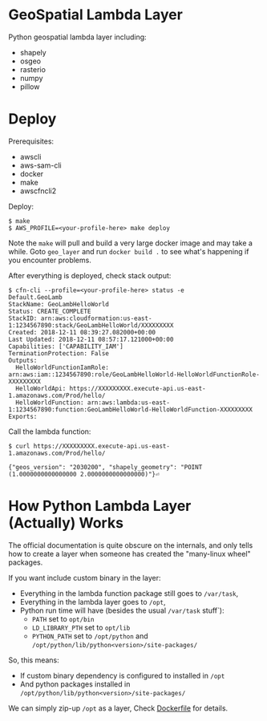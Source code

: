 # GeoSpatial Lambda Layer 

Python geospatial lambda layer including:

- shapely
- osgeo
- rasterio
- numpy
- pillow


# Deploy

Prerequisites:

- awscli
- aws-sam-cli
- docker
- make
- awscfncli2

Deploy:


    $ make
    $ AWS_PROFILE=<your-profile-here> make deploy

Note the `make` will pull and build a very large docker image and may take 
a while.  Goto `geo_layer` and run `docker build .` to see what's happening 
if you encounter problems.

After everything is deployed, check stack output:

    $ cfn-cli --profile=<your-profile-here> status -e
    Default.GeoLamb
    StackName: GeoLambHelloWorld
    Status: CREATE_COMPLETE
    StackID: arn:aws:cloudformation:us-east-1:1234567890:stack/GeoLambHelloWorld/XXXXXXXXX
    Created: 2018-12-11 08:39:27.082000+00:00
    Last Updated: 2018-12-11 08:57:17.121000+00:00
    Capabilities: ['CAPABILITY_IAM']
    TerminationProtection: False
    Outputs: 
      HelloWorldFunctionIamRole: arn:aws:iam::1234567890:role/GeoLambHelloWorld-HelloWorldFunctionRole-XXXXXXXXX
      HelloWorldApi: https://XXXXXXXXX.execute-api.us-east-1.amazonaws.com/Prod/hello/
      HelloWorldFunction: arn:aws:lambda:us-east-1:1234567890:function:GeoLambHelloWorld-HelloWorldFunction-XXXXXXXXX
    Exports: 


Call the lambda function: 

    $ curl https://XXXXXXXXX.execute-api.us-east-1.amazonaws.com/Prod/hello/

    {"geos_version": "2030200", "shapely_geometry": "POINT (1.0000000000000000 2.0000000000000000)"}⏎      

# How Python Lambda Layer (Actually) Works

The official documentation is quite obscure on the internals, and only tells 
how to create a layer when someone has created the "many-linux wheel" packages.

If you want include custom binary in the layer:

- Everything in the lambda function package still goes to `/var/task`,
- Everything in the lambda layer goes to `/opt`,
- Python run time will have (besides the usual `/var/task` stuff`): 
    - `PATH` set to `opt/bin`
    - `LD_LIBRARY_PTH` set to `opt/lib`
    - `PYTHON_PATH` set to `/opt/python` and `/opt/python/lib/python<version>/site-packages/`

So, this means: 
- If custom binary dependency is configured to installed in `/opt`
- And python packages installed in `/opt/python/lib/python<version>/site-packages/` 

We can simply zip-up `/opt` as a layer, Check [Dockerfile](geo_layer/Dockerfile) for details.
